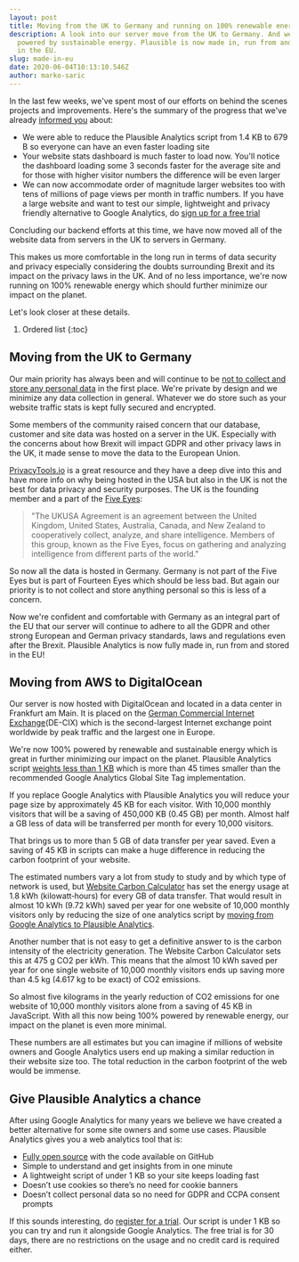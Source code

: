 ```yaml
---
layout: post
title: Moving from the UK to Germany and running on 100% renewable energy
description: A look into our server move from the UK to Germany. And we're now
  powered by sustainable energy. Plausible is now made in, run from and stored
  in the EU.
slug: made-in-eu
date: 2020-06-04T10:13:10.546Z
author: marko-saric
---
```

In the last few weeks, we've spent most of our efforts on behind the scenes projects and improvements. Here's the summary of the progress that we've already [informed you](https://plausible.io/blog/may-2020-recap) about:

* We were able to reduce the Plausible Analytics script from 1.4 KB to 679 B so everyone can have an even faster loading site
* Your website stats dashboard is much faster to load now. You'll notice the dashboard loading some 3 seconds faster for the average site and for those with higher visitor numbers the difference will be even larger
* We can now accommodate order of magnitude larger websites too with tens of millions of page views per month in traffic numbers. If you have a large website and want to test our simple, lightweight and privacy friendly alternative to Google Analytics, do [sign up for a free trial](https://plausible.io/register)

Concluding our backend efforts at this time, we have now moved all of the website data from servers in the UK to servers in Germany. 

This makes us more comfortable in the long run in terms of data security and privacy especially considering the doubts surrounding Brexit and its impact on the privacy laws in the UK. And of no less importance, we're now running on 100% renewable energy which should further minimize our impact on the planet. 

Let's look closer at these details.

1. Ordered list
{:toc}

## Moving from the UK to Germany

Our main priority has always been and will continue to be [not to collect and store any personal data](https://plausible.io/data-policy) in the first place. We're private by design and we minimize any data collection in general. Whatever we do store such as your website traffic stats is kept fully secured and encrypted.

Some members of the community raised concern that our database, customer and site data was hosted on a server in the UK. Especially with the concerns about how Brexit will impact GDPR and other privacy laws in the UK, it made sense to move the data to the European Union.

[PrivacyTools.io](https://www.privacytools.io/providers/#ukusa) is a great resource and they have a deep dive into this and have more info on why being hosted in the USA but also in the UK is not the best for data privacy and security purposes. The UK is the founding member and a part of the [Five Eyes](https://en.wikipedia.org/wiki/Five_Eyes):

> "The UKUSA Agreement is an agreement between the United Kingdom, United States, Australia, Canada, and New Zealand to cooperatively collect, analyze, and share intelligence. Members of this group, known as the Five Eyes, focus on gathering and analyzing intelligence from different parts of the world."

So now all the data is hosted in Germany. Germany is not part of the Five Eyes but is part of Fourteen Eyes which should be less bad. But again our priority is to not collect and store anything personal so this is less of a concern.

Now we're confident and comfortable with Germany as an integral part of the EU that our server will continue to adhere to all the GDPR and other strong European and German privacy standards, laws and regulations even after the Brexit. Plausible Analytics is now fully made in, run from and stored in the EU!

## Moving from AWS to DigitalOcean

Our server is now hosted with DigitalOcean and located in a data center in Frankfurt am Main. It is placed on the [German Commercial Internet Exchange](https://en.wikipedia.org/wiki/DE-CIX)(DE-CIX) which is the second-largest Internet exchange point worldwide by peak traffic and the largest one in Europe.

We're now 100% powered by renewable and sustainable energy which is great in further minimizing our impact on the planet. Plausible Analytics script [weights less than 1 KB](https://plausible.io/lightweight-web-analytics) which is more than 45 times smaller than the recommended Google Analytics Global Site Tag implementation.

If you replace Google Analytics with Plausible Analytics you will reduce your page size by approximately 45 KB for each visitor. With 10,000 monthly visitors that will be a saving of 450,000 KB (0.45 GB) per month. Almost half a GB less of data will be transferred per month for every 10,000 visitors.

That brings us to more than 5 GB of data transfer per year saved. Even a saving of 45 KB in scripts can make a huge difference in reducing the carbon footprint of your website.

The estimated numbers vary a lot from study to study and by which type of network is used, but [Website Carbon Calculator](https://www.websitecarbon.com/) has set the energy usage at 1.8 kWh (kilowatt‐hours) for every GB of data transfer. That would result in almost 10 kWh (9.72 kWh) saved per year for one website of 10,000 monthly visitors only by reducing the size of one analytics script by [moving from Google Analytics to Plausible Analytics](https://plausible.io/vs-google-analytics).

Another number that is not easy to get a definitive answer to is the carbon intensity of the electricity generation. The Website Carbon Calculator sets this at 475 g CO2 per kWh. This means that the almost 10 kWh saved per year for one single website of 10,000 monthly visitors ends up saving more than 4.5 kg (4.617 kg to be exact) of CO2 emissions.

So almost five kilograms in the yearly reduction of CO2 emissions for one website of 10,000 monthly visitors alone from a saving of 45 KB in JavaScript. With all this now being 100% powered by renewable energy, our impact on the planet is even more minimal.

These numbers are all estimates but you can imagine if millions of website owners and Google Analytics users end up making a similar reduction in their website size too. The total reduction in the carbon footprint of the web would be immense.

## Give Plausible Analytics a chance

After using Google Analytics for many years we believe we have created a better alternative for some site owners and some use cases. Plausible Analytics gives you a web analytics tool that is:

* [Fully open source](https://plausible.io/open-source-website-analytics) with the code available on GitHub
* Simple to understand and get insights from in one minute
* A lightweight script of under 1 KB so your site keeps loading fast
* Doesn’t use cookies so there’s no need for cookie banners
* Doesn’t collect personal data so no need for GDPR and CCPA consent prompts
 
If this sounds interesting, do [register for a trial](https://plausible.io/register). Our script is under 1 KB so you can try and run it alongside Google Analytics. The free trial is for 30 days, there are no restrictions on the usage and no credit card is required either.